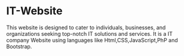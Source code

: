 # IT-Website
This website is designed to cater to individuals, businesses, and organizations seeking top-notch IT solutions and services. It is a IT company Website using languages like Html,CSS,JavaScript,PhP and Bootstrap.

